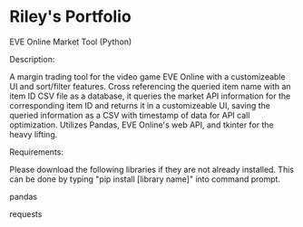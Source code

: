 # Riley's Portfolio
EVE Online Market Tool (Python)


Description:


A margin trading tool for the video game EVE Online with a customizeable UI and sort/filter features. Cross referencing the queried item name with an item ID CSV file as a database, it queries the market API information for the corresponding item ID and returns it in a customizeable UI, saving the queried information as a CSV with timestamp of data for API call optimization. Utilizes Pandas, EVE Online's web API, and tkinter for the heavy lifting.


Requirements:


Please download the following libraries if they are not already installed. This can be done by typing "pip install [library name]" into command prompt.

pandas

requests


